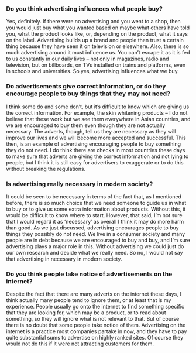 ### Do you think advertising influences what people buy?
Yes, definitely. If there were no advertising and you went to a shop, then you would just buy what you wanted based on maybe what others have told you, what the product looks like, or, depending on the product, what it says on the label. Advertising builds up a brand and people then trust a certain thing because they have seen it on television or elsewhere. Also, there is so much advertising around it must influence us. You can’t escape it as it is fed to us constantly in our daily lives – not only in magazines, radio and television, but on billboards, on TVs installed on trains and platforms, even in schools and universities. So yes, advertising influences what we buy.

### Do advertisements give correct information, or do they encourage people to buy things that they may not need?
I think some do and some don’t, but it’s difficult to know which are giving us the correct information. For example, the skin whitening products – I do not believe that these work but we see them everywhere in Asian countries, and we are encouraged to buy them even though they are not actually necessary. The adverts, though, tell us they are necessary as they will improve our lives and we will become more accepted and successful. This then, is an example of advertising encouraging people to buy something they do not need. I do think there are checks in most countries these days to make sure that adverts are giving the correct information and not lying to people, but I think it is still easy for advertisers to exaggerate or to do this without breaking the regulations.

### Is advertising really necessary in modern society?
It could be seen to be necessary in terms of the fact that, as I mentioned before, there is so much choice that we need someone to guide us in what to buy or to give us some extra information about products. Without this, it would be difficult to know where to start. However, that said, I’m not sure that I would regard it as ‘necessary’ as overall I think it may do more harm than good. As we just discussed, advertising encourages people to buy things they possibly do not need. We live in a consumer society and many people are in debt because we are encouraged to buy and buy, and I’m sure advertising plays a major role in this. Without advertising we could just do our own research and decide what we really need. So no, I would not say that advertising in necessary in modern society.

### Do you think people take notice of advertisements on the internet?
Despite the fact that there are many adverts on the internet these days, I think actually many people tend to ignore them, or at least that is my experience. People usually go onto the internet to find something specific that they are looking for, which may be a product, or to read about something, so they will ignore what is not relevant to that. But of course there is no doubt that some people take notice of them. Advertising on the internet is a practice most companies partake in now, and they have to pay quite substantial sums to advertise on highly ranked sites. Of course they would not do this if it were not attracting customers for them.
